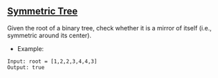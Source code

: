 ## [Symmetric Tree](https://leetcode.com/problems/maximum-depth-of-n-ary-tree/description/)

Given the root of a binary tree, check whether it is a mirror of itself (i.e., symmetric around its center).


- Example:
```
Input: root = [1,2,2,3,4,4,3]
Output: true
```
